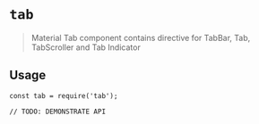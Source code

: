 # `tab`

> Material Tab component
contains directive for TabBar, Tab, TabScroller
and Tab Indicator

## Usage

```
const tab = require('tab');

// TODO: DEMONSTRATE API
```
